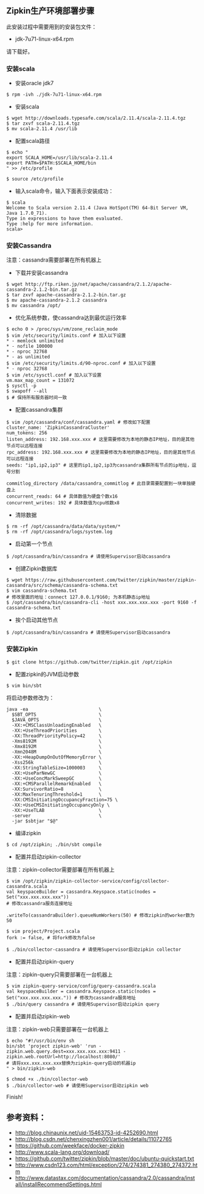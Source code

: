 ## Zipkin生产环境部署步骤

此安装过程中需要用到的安装包文件：

* jdk-7u71-linux-x64.rpm

请下载好。

### 安装scala

* 安装oracle jdk7

```
$ rpm -ivh ./jdk-7u71-linux-x64.rpm
```

* 安装scala

```
$ wget http://downloads.typesafe.com/scala/2.11.4/scala-2.11.4.tgz
$ tar zxvf scala-2.11.4.tgz
$ mv scala-2.11.4 /usr/lib
```

* 配置scala路径

```
$ echo "
export SCALA_HOME=/usr/lib/scala-2.11.4
export PATH=$PATH:$SCALA_HOME/bin
" >> /etc/profile

$ source /etc/profile
```

* 输入scala命令，输入下面表示安装成功：

```
$ scala
Welcome to Scala version 2.11.4 (Java HotSpot(TM) 64-Bit Server VM, Java 1.7.0_71).
Type in expressions to have them evaluated.
Type :help for more information.
scala> 
```

### 安装Cassandra

注意：cassandra需要部署在所有机器上

* 下载并安装cassandra

```
$ wget http://ftp.riken.jp/net/apache/cassandra/2.1.2/apache-cassandra-2.1.2-bin.tar.gz
$ tar zxvf apache-cassandra-2.1.2-bin.tar.gz 
$ mv apache-cassandra-2.1.2 cassandra
$ mv cassandra /opt/
```

* 优化系统参数，使cassandra达到最优运行效率

```
$ echo 0 > /proc/sys/vm/zone_reclaim_mode
$ vim /etc/security/limits.conf # 加入以下设置
* - memlock unlimited
* - nofile 100000
* - nproc 32768
* - as unlimited
$ vim /etc/security/limits.d/90-nproc.conf # 加入以下设置
* - nproc 32768
$ vim /etc/sysctl.conf # 加入以下设置
vm.max_map_count = 131072
$ sysctl -p
$ swapoff --all
$ # 保持所有服务器时间一致
```

* 配置cassandra集群

```
$ vim /opt/cassandra/conf/cassandra.yaml # 修改如下配置
cluster_name: 'ZipkinCassandraCluster'
num_tokens: 256
listen_address: 192.168.xxx.xxx # 这里需要修改为本地的静态IP地址，目的是其他节点可以远程连接
rpc_address: 192.168.xxx.xxx # 这里需要修改为本地的静态IP地址，目的是其他节点可以远程连接
seeds: "ip1,ip2,ip3" # 这里的ip1,ip2,ip3为cassandra集群所有节点的ip地址，逗号分割

commitlog_directory /data/cassandra_commitlog # 此目录需要配置到一块单独硬盘上
concurrent_reads: 64 # 具体数值为硬盘个数x16
concurrent_writes: 192 # 具体数值为cpu核数x8
```

* 清除数据

```
$ rm -rf /opt/cassandra/data/data/system/*
$ rm -rf /opt/cassandra/logs/system.log
```

* 启动第一个节点

```
$ /opt/cassandra/bin/cassandra # 请使用Supervisor启动cassandra
```

* 创建Zipkin数据库

```
$ wget https://raw.githubusercontent.com/twitter/zipkin/master/zipkin-cassandra/src/schema/cassandra-schema.txt
$ vim cassandra-schema.txt
# 修改里面的地址：connect 127.0.0.1/9160; 为本机静态ip地址
$ /opt/cassandra/bin/cassandra-cli -host xxx.xxx.xxx.xxx -port 9160 -f cassandra-schema.txt
```

* 挨个启动其他节点

```
$ /opt/cassandra/bin/cassandra # 请使用Supervisor启动cassandra
```

### 安装Zipkin

```
$ git clone https://github.com/twitter/zipkin.git /opt/zipkin
```

* 配置zipkin的JVM启动参数

```
$ vim bin/sbt
```

将启动参数修改为：

```
java -ea                          \
  $SBT_OPTS                       \
  $JAVA_OPTS                      \
  -XX:+CMSClassUnloadingEnabled   \
  -XX:+UseThreadPriorities        \
  -XX:ThreadPriorityPolicy=42     \
  -Xms8192M                       \
  -Xmx8192M                       \
  -Xmn2048M                       \
  -XX:+HeapDumpOnOutOfMemoryError \
  -Xss256k                        \
  -XX:StringTableSize=1000003     \
  -XX:+UseParNewGC                \
  -XX:+UseConcMarkSweepGC         \
  -XX:+CMSParallelRemarkEnabled   \
  -XX:SurvivorRatio=8             \
  -XX:MaxTenuringThreshold=1      \
  -XX:CMSInitiatingOccupancyFraction=75 \
  -XX:+UseCMSInitiatingOccupancyOnly \
  -XX:+UseTLAB                    \
  -server                         \
  -jar $sbtjar "$@"
```

* 编译zipkin

```
$ cd /opt/zipkin; ./bin/sbt compile
```

* 配置并启动zipkin-collector

注意：zipkin-collector需要部署在所有机器上

```
$ vim /opt/zipkin/zipkin-collector-service/config/collector-cassandra.scala
val keyspaceBuilder = cassandra.Keyspace.static(nodes = Set("xxx.xxx.xxx.xxx"))
# 修改cassandra服务连接地址

.writeTo(cassandraBuilder).queueNumWorkers(50) # 修改zipkin的worker数为50

$ vim project/Project.scala
fork := false, # 将fork修改为false

$ ./bin/collector-cassandra # 请使用Supervisor启动zipkin collector
```

* 配置并启动zipkin-query

注意：zipkin-query只需要部署在一台机器上

```
$ vim zipkin-query-service/config/query-cassandra.scala
val keyspaceBuilder = cassandra.Keyspace.static(nodes = Set("xxx.xxx.xxx.xxx.")) # 修改为cassandra服务地址
$ ./bin/query cassandra # 请使用Supervisor启动zipkin query
```

* 配置并启动zipkin-web

注意：zipkin-web只需要部署在一台机器上

```
$ echo "#!/usr/bin/env sh
bin/sbt 'project zipkin-web' 'run -zipkin.web.query.dest=xxx.xxx.xxx.xxx:9411 -zipkin.web.rootUrl=http://localhost:8080/'
# 请将xxx.xxx.xxx.xxx替换为zipkin-query启动的机器ip
" > bin/zipkin-web

$ chmod +x ./bin/collector-web
$ ./bin/collector-web # 请使用Supervisor启动zipkin web
```

Finish!

## 参考资料：

* http://blog.chinaunix.net/uid-15463753-id-4252690.html
* http://blog.csdn.net/chenxingzhen001/article/details/11072765
* https://github.com/weekface/docker-zipkin
* http://www.scala-lang.org/download/
* https://github.com/twitter/zipkin/blob/master/doc/ubuntu-quickstart.txt
* http://www.csdn123.com/html/exception/274/274381_274380_274372.htm
* http://www.datastax.com/documentation/cassandra/2.0/cassandra/install/installRecommendSettings.html
